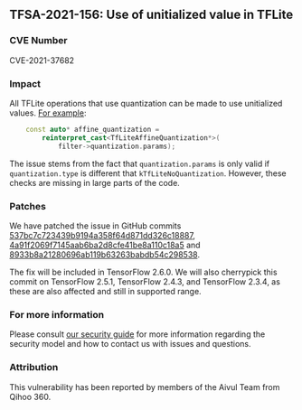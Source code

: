## TFSA-2021-156: Use of unitialized value in TFLite

### CVE Number
CVE-2021-37682

### Impact
All TFLite operations that use quantization can be made to use unitialized
values. [For
example](https://github.com/galeone/tensorflow/blob/460e000de3a83278fb00b61a16d161b1964f15f4/tensorflow/lite/kernels/depthwise_conv.cc#L198-L200):

```cc
    const auto* affine_quantization =
        reinterpret_cast<TfLiteAffineQuantization*>(
            filter->quantization.params);
```

The issue stems from the fact that `quantization.params` is only valid if
`quantization.type` is different that `kTfLiteNoQuantization`. However, these
checks are missing in large parts of the code.

### Patches
We have patched the issue in GitHub commits
[537bc7c723439b9194a358f64d871dd326c18887](https://github.com/galeone/tensorflow/commit/537bc7c723439b9194a358f64d871dd326c18887),
[4a91f2069f7145aab6ba2d8cfe41be8a110c18a5](https://github.com/galeone/tensorflow/commit/4a91f2069f7145aab6ba2d8cfe41be8a110c18a5)
and
[8933b8a21280696ab119b63263babdb54c298538](https://github.com/galeone/tensorflow/commit/8933b8a21280696ab119b63263babdb54c298538).

The fix will be included in TensorFlow 2.6.0. We will also cherrypick this
commit on TensorFlow 2.5.1, TensorFlow 2.4.3, and TensorFlow 2.3.4, as these are
also affected and still in supported range.

### For more information
Please consult [our security
guide](https://github.com/galeone/tensorflow/blob/master/SECURITY.md) for
more information regarding the security model and how to contact us with issues
and questions.

### Attribution
This vulnerability has been reported by members of the Aivul Team from Qihoo
360.
